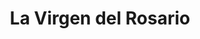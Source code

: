 ---
title: "La Virgen del Rosario"
url: /jose-leon-suarez/la-virgen-del-rosario/
shop: supermercado
---